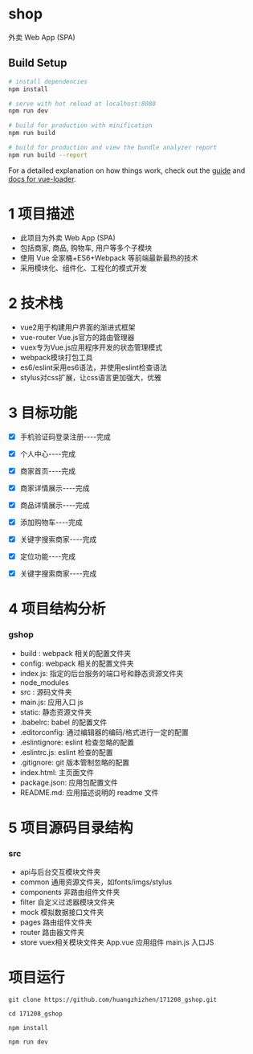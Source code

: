# shop

外卖 Web App (SPA)

## Build Setup

``` bash
# install dependencies
npm install

# serve with hot reload at localhost:8080
npm run dev

# build for production with minification
npm run build

# build for production and view the bundle analyzer report
npm run build --report
```

For a detailed explanation on how things work, check out the [guide](http://vuejs-templates.github.io/webpack/) and [docs for vue-loader](http://vuejs.github.io/vue-loader).

# 1 项目描述
- 此项目为外卖 Web App (SPA) 
- 包括商家, 商品, 购物车, 用户等多个子模块 
- 使用 Vue 全家桶+ES6+Webpack 等前端最新最热的技术
- 采用模块化、组件化、工程化的模式开发
# 2 技术栈
- vue2用于构建用户界面的渐进式框架
- vue-router Vue.js官方的路由管理器
- vuex专为Vue.js应用程序开发的状态管理模式
- webpack模块打包工具
- es6/eslint采用es6语法，并使用eslint检查语法
- stylus对css扩展，让css语言更加强大，优雅

# 3 目标功能
  - [x] 手机验证码登录注册----完成
  - [x] 个人中心----完成
  - [x] 商家首页----完成
  - [x] 商家详情展示----完成
  - [x] 商品详情展示----完成
  - [x] 添加购物车----完成
  - [x] 关键字搜索商家----完成
  - [x] 定位功能----完成
  - [x] 关键字搜索商家----完成
 

# 4 项目结构分析
### gshop
- build : webpack 相关的配置文件夹
- config: webpack 相关的配置文件夹
- index.js: 指定的后台服务的端口号和静态资源文件夹
- node_modules
- src : 源码文件夹
- main.js: 应用入口 js
- static: 静态资源文件夹
- .babelrc: babel 的配置文件
- .editorconfig: 通过编辑器的编码/格式进行一定的配置
- .eslintignore: eslint 检查忽略的配置
- .eslintrc.js: eslint 检查的配置
- .gitignore: git 版本管制忽略的配置
- index.html: 主页面文件
- package.json: 应用包配置文件
- README.md: 应用描述说明的 readme 文件





# 5 项目源码目录结构
### src
- api与后台交互模块文件夹
- common 通用资源文件夹，如fonts/imgs/stylus
- components 非路由组件文件夹
- filter 自定义过滤器模块文件夹
- mock 模拟数据接口文件夹
- pages 路由组件文件夹
- router 路由器文件夹
- store vuex相关模块文件夹
     App.vue 应用组件
     main.js 入口JS
     
# 项目运行
```
git clone https://github.com/huangzhizhen/171208_gshop.git  

cd 171208_gshop

npm install

npm run dev
```
